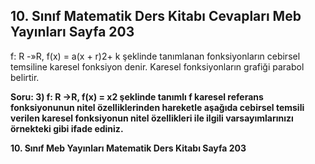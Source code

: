 ## 10. Sınıf Matematik Ders Kitabı Cevapları Meb Yayınları Sayfa 203

f: R -»R, f(x) = a(x + r)2+ k şeklinde tanımlanan fonksiyonların cebirsel temsiline karesel fonksiyon denir. Karesel fonksiyonların grafiği parabol belirtir.

**Soru: 3) f: R →R, f(x) = x2 şeklinde tanımlı f karesel referans fonksiyonunun nitel özelliklerinden hareketle aşağıda cebirsel temsili verilen karesel fonksiyonun nitel özellikleri ile ilgili varsayımlarınızı örnekteki gibi ifade ediniz.**

**10. Sınıf Meb Yayınları Matematik Ders Kitabı Sayfa 203**